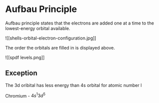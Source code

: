 # Aufbau Principle

Aufbau principle states that the electrons are added one at a time to the lowest-energy orbital available.

![[shells-orbital-electron-configuration.jpg]]


The order the orbitals are filled in is displayed above.

![[spdf levels.png]]



## Exception

The 3d oribital has less energy than 4s orbital for atomic number l

Chromium - ${4s^1 3d^5}$
